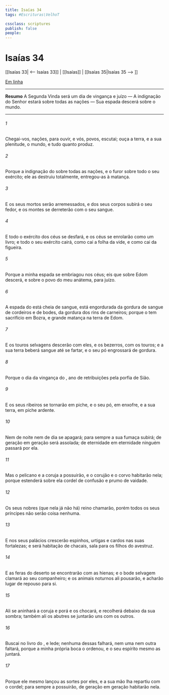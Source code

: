```yaml
---
title: Isaías 34
tags: #Escrituras\VelhoT

cssclass: scriptures
publish: false
people:
---
```


# Isaías 34
[[Isaías 33| <-- Isaías 33]] | [[Isaías]] | [[Isaías 35|Isaías 35 --> ]]

[Em linha](https://churchofjesuschrist.org/study/scriptures/ot/isa/34?lang=por)

---
__Resumo__
A Segunda Vinda será um dia de vingança e juízo — A indignação do Senhor estará sobre todas as nações — Sua espada descerá sobre o mundo.

---
###### 1 
Chegai-vos, nações, para ouvir, e vós, povos, escutai; ouça a terra, e a sua plenitude, o mundo, e tudo quanto produz.

###### 2 
Porque a indignação do   sobre todas as nações, e o  furor sobre todo o seu exército; ele as destruiu totalmente, entregou-as à matança.

###### 3 
E os seus mortos serão arremessados, e dos seus corpos subirá o seu fedor, e os montes se derreterão com o seu sangue.

###### 4 
E todo o exército dos céus se desfará, e os céus se enrolarão como um livro; e todo o seu exército cairá, como cai a folha da vide, e como cai  da figueira.

###### 5 
Porque a minha espada se embriagou nos céus; eis que sobre Edom descerá, e sobre o povo do meu anátema, para juízo.

###### 6 
A espada do  está cheia de sangue, está engordurada da gordura de sangue de cordeiros e de bodes, da gordura dos rins de carneiros; porque o  tem sacrifício em Bozra, e grande matança na terra de Edom.

###### 7 
E os touros selvagens descerão com eles, e os bezerros, com os touros; e a sua terra beberá sangue até se fartar, e o seu pó engrossará de gordura.

###### 8 
Porque  o dia da vingança do , ano de retribuições pela porfia de Sião.

###### 9 
E os seus ribeiros se tornarão em piche, e o seu pó, em enxofre, e a sua terra, em piche ardente.

###### 10 
Nem de noite nem de dia se apagará; para sempre a sua fumaça subirá; de geração em geração será assolada; de eternidade em eternidade ninguém passará por ela.

###### 11 
Mas o pelicano e a coruja a possuirão, e o corujão e o corvo habitarão nela; porque estenderá sobre ela cordel de confusão e prumo de vaidade.

###### 12 
Os seus nobres (que nela já não há)  reino chamarão, porém todos os seus príncipes não serão coisa nenhuma.

###### 13 
E nos seus palácios crescerão espinhos, urtigas e cardos nas suas fortalezas; e será  habitação de chacais,  sala para os filhos do avestruz.

###### 14 
E as feras do deserto se encontrarão com as hienas; e o bode selvagem clamará ao seu companheiro; e os animais noturnos ali pousarão, e acharão lugar de repouso para si.

###### 15 
Ali se aninhará a coruja e porá  e os chocará, e recolherá  debaixo da sua sombra; também ali os abutres se juntarão uns com os outros.

###### 16 
Buscai no livro do , e lede; nenhuma dessas  falhará, nem uma nem outra faltará, porque a minha própria boca o ordenou, e o seu espírito mesmo as juntará.

###### 17 
Porque ele mesmo lançou as sortes por eles, e a sua mão lha repartiu com o cordel; para sempre a possuirão, de geração em geração habitarão nela.

